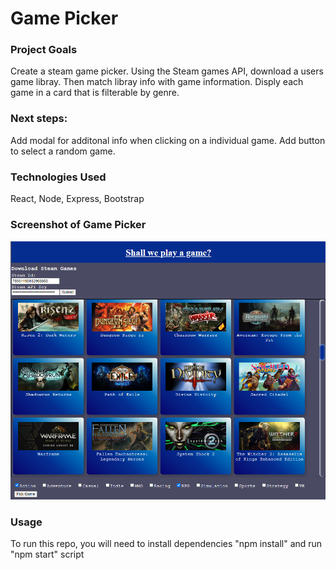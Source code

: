
# Game Picker

### Project Goals
Create a steam game picker.
Using the Steam games API, download a users game libray. Then match libray info with game information. Disply each game in a card that is filterable by genre.

### Next steps:
Add modal for additonal info when clicking on a individual game.
Add button to select a random game.


### Technologies Used
React, Node, Express, Bootstrap

### Screenshot of Game Picker
![mvp1](/mvp1.png)

### Usage
To run this repo, you will need to install dependencies "npm install" and run "npm start" script